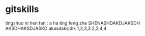 # gitskills
tingshuo ni hen fan :
a ha
ting feng zhe
SHENASHDAKDJAKSDH
AKSDHAKSDJASKD
akasdaksjdlk
1,2,3,3
2,3,4,4
